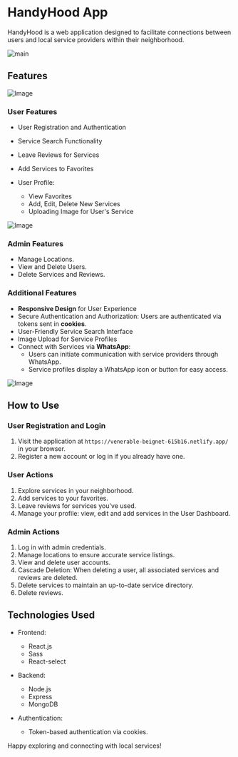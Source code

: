 # HandyHood App

HandyHood is a web application designed to facilitate connections between users and local service providers within their neighborhood.

![main](https://github.com/MariaPinchasi/neighborhood-app/assets/135972701/d58e53ef-6724-462b-a327-73ac1dc20db3)

## Features

![Image](https://github.com/MariaPinchasi/neighborhood-app/assets/135972701/115dfb29-8c42-49eb-bba2-99f6466f8573)

### User Features

- User Registration and Authentication
- Service Search Functionality
- Leave Reviews for Services
- Add Services to Favorites

- User Profile:
  - View Favorites
  - Add, Edit, Delete New Services
  - Uploading Image for User's Service

![Image](https://github.com/MariaPinchasi/neighborhood-app/assets/135972701/8fd05f62-bdd7-4a17-a45a-1067ca5276c3)

### Admin Features

- Manage Locations.
- View and Delete Users.
- Delete Services and Reviews.

### Additional Features

- **Responsive Design** for User Experience
- Secure Authentication and Authorization: Users are authenticated via tokens sent in **cookies**.
- User-Friendly Service Search Interface
- Image Upload for Service Profiles
- Connect with Services via **WhatsApp**:
  - Users can initiate communication with service providers through WhatsApp.
  - Service profiles display a WhatsApp icon or button for easy access.

![Image](https://github.com/MariaPinchasi/neighborhood-app/assets/135972701/f39dc974-5cf9-4865-bf1f-8bca0d47f053)

## How to Use

### User Registration and Login

1. Visit the application at `https://venerable-beignet-615b16.netlify.app/` in your browser.
2. Register a new account or log in if you already have one.

### User Actions

1. Explore services in your neighborhood.
2. Add services to your favorites.
3. Leave reviews for services you've used.
4. Manage your profile: view, edit and add services in the User Dashboard.

### Admin Actions

1. Log in with admin credentials.
2. Manage locations to ensure accurate service listings.
3. View and delete user accounts.
4. Cascade Deletion: When deleting a user, all associated services and reviews are deleted.
5. Delete services to maintain an up-to-date service directory.
6. Delete reviews.

## Technologies Used

- Frontend:

  - React.js
  - Sass
  - React-select

- Backend:

  - Node.js
  - Express
  - MongoDB

- Authentication:
  - Token-based authentication via cookies.

Happy exploring and connecting with local services!
